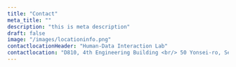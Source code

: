 ```yaml
---
title: "Contact"
meta_title: ""
description: "this is meta description"
draft: false
image: "/images/locationinfo.png"
contactlocationHeader: "Human-Data Interaction Lab"
contactlocation: "D810, 4th Engineering Building <br/> 50 Yonsei-ro, Seodaemun-gu, Seoul, Republic of Korea <br/><br/> Tel: 02-2123-7685 <br/><br/>See below for detailed application procedures and additional information."
---
```

